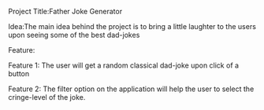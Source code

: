 Project Title:Father Joke Generator

Idea:The main idea behind the project is to bring a little laughter to the users upon seeing some of the best dad-jokes

Feature:

Feature 1: The user will get a random classical dad-joke upon click of a button

Feature 2: The filter option on the application will help the user to select the cringe-level of the joke.
